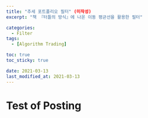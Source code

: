 ```yaml
---
title: "추세 포트폴리오 필터" (미작성)
excerpt: "책 『터틀의 방식』에 나온 이동 평균선을 활용한 필터"

categories:
  - Filter
tags:
  - [Algorithm Trading]

toc: true
toc_sticky: true

date: 2021-03-13
last_modified_at: 2021-03-13
---
```


# Test of Posting

